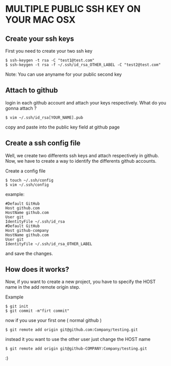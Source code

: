 MULTIPLE PUBLIC SSH KEY ON YOUR MAC OSX
=======================================

Create your ssh keys
--------------------

First you need to create your two ssh key

    $ ssh-keygen -t rsa -C "test1@test.com"
    $ ssh-keygen -t rsa -f ~/.ssh/id_rsa_OTHER_LABEL -C "test2@test.com"

Note: You can use anyname for your public second key


Attach to github
----------------

login in each github account and attach your keys respectively.
What do you gonna attach ?

    $ vim ~/.ssh/id_rsa[YOUR_NAME].pub

copy and paste into the public key field at github page

Create a ssh config file
------------------------
Well, we create two differents ssh keys and attach respectively in github.
Now, we have to create a way to identify the differents github accounts.

Create a config file

    $ touch ~/.ssh/config
    $ vim ~/.ssh/config

example:

    #Default GitHub
    Host github.com
    HostName github.com
    User git
    IdentityFile ~/.ssh/id_rsa
    #Default GitHub
    Host github-company
    HostName github.com
    User git
    IdentityFile ~/.ssh/id_rsa_OTHER_LABEL

and save the changes.

How does it works?
------------------

Now, if you want to create a new project, you have to specify the HOST name in the
add remote origin step.

Example

    $ git init
    $ git commit -m"firt commit"

now if you use your first one ( normal github )

    $ git remote add origin git@github.com:Company/testing.git

instead it you want to use the other user just change the HOST name

    $ git remote add origin git@github-COMPANY:Company/testing.git

:)

